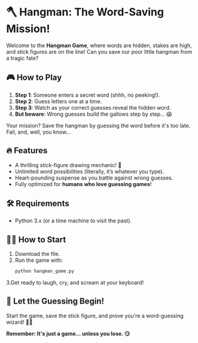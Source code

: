 # 🪓 Hangman: The Word-Saving Mission!  

Welcome to the **Hangman Game**, where words are hidden, stakes are high, and stick figures are on the line! Can you save our poor little hangman from a tragic fate?  

## 🎮 How to Play  
1. **Step 1**: Someone enters a secret word (shhh, no peeking!).  
2. **Step 2**: Guess letters one at a time.  
3. **Step 3**: Watch as your correct guesses reveal the hidden word.  
4. **But beware**: Wrong guesses build the gallows step by step... 😱  

Your mission? Save the hangman by guessing the word before it's too late. Fail, and, well, you know...  

## 🔥 Features  
- A thrilling stick-figure drawing mechanic! 🎨  
- Unlimited word possibilities (literally, it’s whatever you type).  
- Heart-pounding suspense as you battle against wrong guesses.  
- Fully optimized for **humans who love guessing games**!  

## 🛠️ Requirements  
- Python 3.x (or a time machine to visit the past).  

## 🧙‍♂️ How to Start  
1. Download the file.  
2. Run the game with:  
   ```bash  
   python hangman_game.py  
3.Get ready to laugh, cry, and scream at your keyboard!

## 🚀 Let the Guessing Begin!
Start the game, save the stick figure, and prove you're a word-guessing wizard! 🧙‍♀️


**Remember: It's just a game... unless you lose. 😏**
